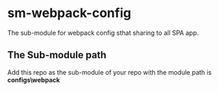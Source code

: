 # sm-webpack-config

The sub-module for webpack config sthat sharing to all SPA app.

## The Sub-module path

Add this repo as the sub-module of your repo with the module path is **configs\webpack**
